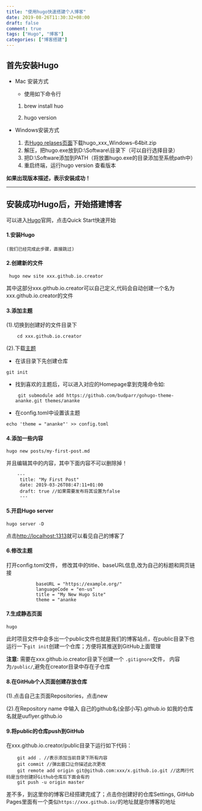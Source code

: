```yaml
---
title: "使用hugo快速搭建个人博客"
date: 2019-08-26T11:30:32+08:00
draft: false
comment: true
tags: ["Hugo", "博客"]
categories: ["博客搭建"]
---
```

## 首先安装Hugo
* Mac 安装方式

    * 使用如下命令行

    1. brew install huo

    2.  hugo version
    
* Windows安装方式
    1. 去[Hugo relases页面](https://github.com/gohugoio/hugo/releases)下载hugo_xxx_Windows-64bit.zip
    2. 解压，把hugo.exe放到D:\Software\目录下（可以自行选择目录）
    3. 把D:\Software添加到PATH（将放置hugo.exe的目录添加至系统path中）
    4. 重启终端，运行hugo version 查看版本
    
**如果出现版本描述，表示安装成功！**
  
------
## 安装成功Hugo后，开始搭建博客

可以进入[Hugo](https://gohugo.io/)官网，点击Quick Start快速开始

#### 1.安装Hugo 
    (我们已经完成此步骤，直接跳过)

#### 2.创建新的文件
````
 hugo new site xxx.github.io.creator
````
 其中这部分xxx.github.io.creator可以自己定义,代码会自动创建一个名为xxx.github.io.creator的文件
 
#### 3.添加主题

   (1).切换到创建好的文件目录下
   
        cd xxx.github.io.creator

   (2).下载[主题](https://themes.gohugo.io/)
        
   * 在该目录下先创建仓库
        
    git init
   
   * 找到喜欢的主题后，可以进入对应的Homepage拿到克隆命令如:
    
        ` git submodule add https://github.com/budparr/gohugo-theme-ananke.git themes/ananke`
   
   * 在config.toml中设置该主题
    
    echo 'theme = "ananke"' >> config.toml
    
#### 4.添加一些内容
    
    hugo new posts/my-first-post.md
    
   并且编辑其中的内容，其中下面内容不可以删除掉！
   
        ---
         title: "My First Post"
         date: 2019-03-26T08:47:11+01:00
         draft: true //如果需要发布将其设置为false
         ---
   
#### 5.开启Hugo server
    
    hugo server -D
    
   点击[http://localhost:1313](http://localhost:1313)就可以看见自己的博客了

#### 6.修改主题
  
   打开config.toml文件，
   修改其中的title、baseURL信息,改为自己的标题和网页链接
               
               baseURL = "https://example.org/"
               languageCode = "en-us"
               title = "My New Hugo Site"
               theme = "ananke
               
#### 7.生成静态页面
    
    hugo
   此时项目文件中会多出一个public文件也就是我们的博客站点，在public目录下也运行一下`git init`创建一个仓库；方便将其推送到GitHub上面管理
  
   **注意:**
    需要在xxx.github.io.creator目录下创建一个 `.gitignore`文件，
    内容为`/public/`,避免在creator目录中存在子仓库

#### 8.在GitHub个人页面创建存放仓库
       
   (1).点击自己主页面Repositories，点击new
   
   (2).在Repository name 中输入 自己的github名(全部小写).github.io
   如我的仓库名就是uuflyer.github.io
   
#### 9.将public的仓库push到GitHub
    
   在xxx.github.io.creator/public目录下运行如下代码：
        
        git add . //表示添加当前目录下所有内容
        git commit //弹出窗口让你描述此次更改 
        git remote add origin git@github.com:xxx/x.github.io.git //这两行代码是当你创建好Github仓库后下面会有的 
        git push -u origin master
   
   差不多，到这里你的博客已经搭建完成了；点击你创建好的仓库Settings,
   GitHub Pages里面有一个类似`https://xxx.github.io/`的地址就是你博客的地址
   
   